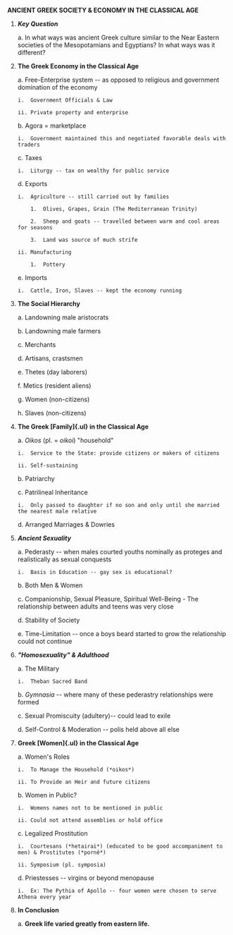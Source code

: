 **ANCIENT GREEK SOCIETY & ECONOMY IN THE CLASSICAL AGE**

1.  ***Key Question***

    a.  In what ways was ancient Greek culture similar to the Near Eastern societies of the Mesopotamians and Egyptians? In what ways was it different?

2.  **The Greek Economy in the Classical Age**

    a.  Free-Enterprise system -- as opposed to religious and government domination of the economy

        i.  Government Officials & Law

        ii. Private property and enterprise

    b.  Agora = marketplace

        i.  Government maintained this and negotiated favorable deals with traders

    c.  Taxes

        i.  Liturgy -- tax on wealthy for public service

    d.  Exports

        i.  Agriculture -- still carried out by families

            1.  Olives, Grapes, Grain (The Mediterranean Trinity)

            2.  Sheep and goats -- travelled between warm and cool areas for seasons

            3.  Land was source of much strife

        ii. Manufacturing

            1.  Pottery

    e.  Imports

        i.  Cattle, Iron, Slaves -- kept the economy running

3.  **The Social Hierarchy**

    a.  Landowning male aristocrats

    b.  Landowning male farmers

    c.  Merchants

    d.  Artisans, crastsmen

    e.  Thetes (day laborers)

    f.  Metics (resident aliens)

    g.  Women (non-citizens)

    h.  Slaves (non-citizens)

4.  **The Greek [Family]{.ul} in the Classical Age**

    a.  *Oikos* (pl. = *oikoi*) "household"

        i.  Service to the State: provide citizens or makers of citizens

        ii. Self-sustaining

    b.  Patriarchy

    c.  Patrilineal Inheritance

        i.  Only passed to daughter if no son and only until she married the nearest male relative

    d.  Arranged Marriages & Dowries

5.  ***Ancient Sexuality***

    a.  Pederasty -- when males courted youths nominally as proteges and realistically as sexual conquests

        i.  Basis in Education -- gay sex is educational?

    b.  Both Men & Women

    c.  Companionship, Sexual Pleasure, Spiritual Well-Being - The relationship between adults and teens was very close

    d.  Stability of Society

    e.  Time-Limitation -- once a boys beard started to grow the relationship could not continue

6.  ***"Homosexuality" & Adulthood***

    a.  The Military

        i.  Theban Sacred Band

    b.  *Gymnasia* -- where many of these pederastry relationships were formed

    c.  Sexual Promiscuity (adultery)-- could lead to exile

    d.  Self-Control & Moderation -- polis held above all else

7.  **Greek [Women]{.ul} in the Classical Age**

    a.  Women's Roles

        i.  To Manage the Household (*oikos*)

        ii. To Provide an Heir and future citizens

    b.  Women in Public?

        i.  Womens names not to be mentioned in public

        ii. Could not attend assemblies or hold office

    c.  Legalized Prostitution

        i.  Courtesans (*hetairai*) (educated to be good accompaniment to men) & Prostitutes (*pornê*)

        ii. Symposium (pl. symposia)

    d.  Priestesses -- virgins or beyond menopause

        i.  Ex: The Pythia of Apollo -- four women were chosen to serve Athena every year

8.  **In Conclusion**

    a.  **Greek life varied greatly from eastern life.**

